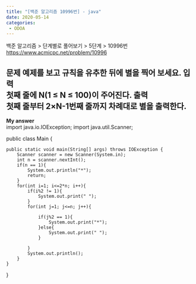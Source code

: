 ```yaml
---
title: "[백준 알고리즘 10996번] - java"
date: 2020-05-14
categories: 
 - ODOA
---
```

백준 알고리즘 > 단계별로 풀어보기 > 5단계 > 10996번 
<a href="https://www.acmicpc.net/problem/10996">https://www.acmicpc.net/problem/10996</a>  

**문제**
예제를 보고 규칙을 유추한 뒤에 별을 찍어 보세요.
**입력**  
첫째 줄에 N(1 ≤ N ≤ 100)이 주어진다.
**출력**  
첫째 줄부터 2×N-1번째 줄까지 차례대로 별을 출력한다.
---


**My answer**  
import java.io.IOException;
import java.util.Scanner;

public class Main {

    public static void main(String[] args) throws IOException {
        Scanner scanner = new Scanner(System.in);
        int n = scanner.nextInt();
        if(n == 1){
        	System.out.println("*");
        	return;
        }
        for(int i=1; i<=2*n; i++){
        	if(i%2 != 1){
        		System.out.print(" ");
        	}        	
        	for(int j=1; j<=n; j++){
        		
				if(j%2 == 1){
	    			System.out.print("*");
	    		}else{
	    			System.out.print(" ");
	    		}
        		
        	}
        	System.out.println();
        }
    }
}
```



